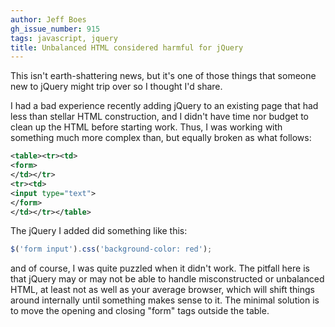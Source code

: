 ```yaml
---
author: Jeff Boes
gh_issue_number: 915
tags: javascript, jquery
title: Unbalanced HTML considered harmful for jQuery
---
```




This isn't earth-shattering news, but it's one of those things that someone new to jQuery might trip over so I thought I'd share.

I had a bad experience recently adding jQuery to an existing page that had less than stellar HTML construction, and I didn't have time nor budget to clean up the HTML before starting work. Thus, I was working with something much more complex than, but equally broken as what follows:

```xml
<table><tr><td>
<form>
</td></tr>
<tr><td>
<input type="text">
</form>
</td></tr></table>
```

The jQuery I added did something like this:

```javascript
$('form input').css('background-color: red');
```

and of course, I was quite puzzled when it didn't work. The pitfall here is that jQuery may or may not be able to handle misconstructed or unbalanced HTML, at least not as well as your average browser, which will shift things around internally until something makes sense to it. The minimal solution is to move the opening and closing "form" tags outside the table.

